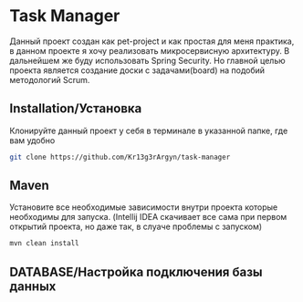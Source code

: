 # Task Manager
Данный проект создан как pet-project и как простая для меня практика, в данном проекте я хочу реализовать микросервисную архитектуру. В дальнейшем же буду использовать Spring Security. Но главной целью проекта является создание доски с задачами(board) на подобий методологий Scrum.

## Installation/Установка
Клонируйте данный проект у себя в терминале в указанной папке, где вам удобно
```bash
git clone https://github.com/Kr13g3rArgyn/task-manager
```

## Maven
Установите все необходимые зависимости внутри проекта которые необходимы для запуска. (Intellij IDEA скачивает все сама при первом открытий проекта, но даже так, в слуаче проблемы с запуском)
```bash
mvn clean install
```
## DATABASE/Настройка подключения базы данных

